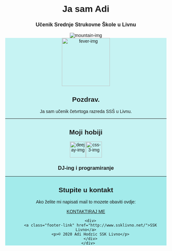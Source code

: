 <!DOCTYPE html>
<html lang="en">
<head>
    <meta charset="UTF-8">
    <meta name="viewport" content="width=device-width, initial-scale=1.0">
    <title>Adi</title>
    <link rel="stylesheet" href="css/styles.css">
    <link rel="icon" href="favicon.ico">
    <link rel="preconnect" href="https://fonts.gstatic.com">
    <link href="https://fonts.googleapis.com/css2?family=Nerko+One&display=swap" rel="stylesheet">
</head>
<style>
    body{
    margin: 0;
    text-align: center;
    font-family: Verdana, Geneva, Tahoma, sans-serif;
}

h1{
    margin-top: 0;
    font-family: 'Nerko One', cursive;
}
h2{
    font-family: 'Franklin Gothic Medium', 'Arial Narrow', Arial, sans-serif
}
h3{
    font-family:'Franklin Gothic Medium', 'Arial Narrow', Arial, sans-serif
}

.prvi{
    background-color: #2cddbd;
    position: relative;
    padding-top: 50px;
}
.drugi{
    background-color: #c6f3f3;
}
.treci{
    background-color: #a3ebeb;
}
.gornjioblak{
    position: absolute;
    right: 300px;
    top: 50px;
}
.donjioblak{
    position: absolute;
    left: 300px;
    bottom: 300px;
}
</style>
<body>
    <div class="prvi"> 
       <h1>Ja sam Adi</h1>
       <h3>Učenik Srednje Strukovne Škole u Livnu</h3>
       <img src="slike/mountain.png" alt="mountain-img">
    </div>
    <div class="drugi">
        <div class="profile">
          <img src="slike/fever.png" alt="fever-img" width="150px" height="150px">
          <h2>Pozdrav.</h2>
          <p>Ja sam učenik četvrtoga razreda SSŠ u Livnu.</p>
        </div>
        <hr>
        <div>
          <h2>Moji hobiji</h2>
          <div>
            <img src="slike/deejay.png" alt="deejay-img" width="50px" height="50px"><img src="slike/css-3.png" alt="css-3-img" width="50px" height="50px">
            <h3>DJ-ing i programiranje</h3>
          </div>
        </div>
        <div class="treci">
            <hr>
        <div>
          <h2>Stupite u kontakt</h2>
          <p>Ako želite mi napisati mail to mozete obaviti ovdje:</p>
          <a href="mailto:adihodzic@ssklivno.net">KONTAKTIRAJ ME</a>
        </div>
      
        <div>
        <a class="footer-link" href="http://www.ssklivno.net/">SSK Livno</a>
        <p>© 2020 Adi Hodzic SSK Livno</p>
        </div>
      </div>
</body>
</html>
